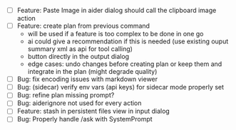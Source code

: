 - [ ] Feature: Paste Image in aider dialog should call the clipboard image action
- [ ] Feature: create plan from previous command 
  - will be used if a feature is too complex to be done in one go
  - ai could give a recommendation if this is needed (use existing ouput summary xml as api for tool calling)
  - button directly in the output dialog
  - edge cases: undo changes before creating plan or keep them and integrate in the plan (might degrade quality)
- [ ] Bug: fix encoding issues with markdown viewer
- [ ] Bug: (sidecar) verify env vars (api keys) for sidecar mode properly set
- [ ] Bug: refine plan missing prompt?
- [ ] Bug: aiderignore not used for every action
- [ ] Feature: stash in persistent files view in input dialog
- [ ] Bug: Properly handle /ask with SystemPrompt